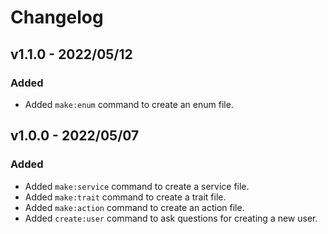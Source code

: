 # Changelog

## v1.1.0 - 2022/05/12

### Added

-   Added `make:enum` command to create an enum file.

## v1.0.0 - 2022/05/07

### Added

-   Added `make:service` command to create a service file.
-   Added `make:trait` command to create a trait file.
-   Added `make:action` command to create an action file.
-   Added `create:user` command to ask questions for creating a new user.
